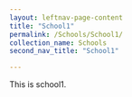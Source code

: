 ```yaml
---
layout: leftnav-page-content
title: "School1"
permalink: /Schools/School1/
collection_name: Schools
second_nav_title: "School1"

---
```


<div>
This is school1.
</div>
